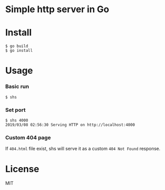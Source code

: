 Simple http server in Go
========================

# Install

```
$ go build
$ go install
```

# Usage

### Basic run

```
$ shs
```

### Set port

```
$ shs 4000
2019/03/08 02:56:30 Serving HTTP on http://localhost:4000
```

### Custom 404 page

If `404.html` file exist, shs will serve it as a custom `404 Not Found` response.


# License

MIT
